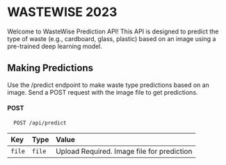 
# WASTEWISE 2023

Welcome to WasteWise Prediction API! This API is designed to predict the type of waste (e.g., cardboard, glass, plastic) based on an image using a pre-trained deep learning model.


## Making Predictions
Use the /predict endpoint to make waste type predictions based on an image. Send a POST request with the image file to get predictions.

#### POST

```http
  POST /api/predict
```

| Key | Type     | Value               |
| :-------- | :------- | :------------------------- |
| `file` | `file` | Upload Required. Image file for prediction |



